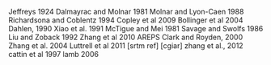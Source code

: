 Jeffreys 1924
Dalmayrac and Molnar 1981
Molnar and Lyon-Caen 1988
Richardsona and Coblentz 1994
Copley et al 2009
Bollinger et al 2004
Dahlen, 1990
Xiao et al. 1991
McTigue and Mei 1981
Savage and Swolfs 1986
Liu and Zoback 1992
Zhang et al 2010 AREPS
Clark and Royden, 2000
Zhang et al. 2004
Luttrell et al 2011
[srtm ref]
[cgiar]
zhang et al., 2012
cattin et al 1997
lamb 2006

